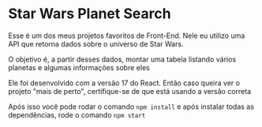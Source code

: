 # Star Wars Planet Search

Esse é um dos meus projetos favoritos de Front-End. Nele eu utilizo uma API que retorna dados sobre o universo de Star Wars.

O objetivo é, a partir desses dados, montar uma tabela listando vários planetas e algumas informações sobre eles

Ele foi desenvolvido com a versão 17 do React. Então caso queira ver o projeto "mais de perto", certifique-se de que está usando a versão correta

Após isso você pode rodar o comando `npm install` e após instalar todas as dependências, rode o comando `npm start`
